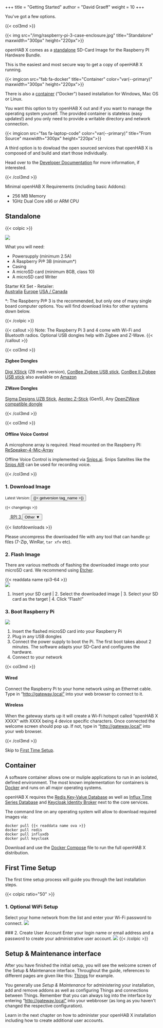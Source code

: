 +++
title = "Getting Started"
author = "David Graeff"
weight = 10
+++

You've got a few options.

{{< col3md >}}

{{< img src="/img/raspberry-pi-3-case-enclosure.jpg" title="Standalone"  maxwidth="300px" height="220px">}}

openHAB X comes as a [standalone](#standalone) SD-Card Image for the Raspberry PI Hardware Bundle.

This is the easiest and most secure way to get a copy of openHAB X running.

<split>

{{< imgicon src="fab fa-docker" title="Container" color="var(--primary)" maxwidth="300px" height="220px">}}

There is also a [container](#container) ("Docker") based installation for Windows, Mac OS or Linux.

You want this option to try openHAB X out and if you want to manage the operating system yourself. The provided container is stateless (easy updates!) and you only need to provide a writable directory and network connection.

<split> 

{{< imgicon src="fas fa-laptop-code" color="var(--primary)" title="From Source"  maxwidth="300px" height="220px">}}

A third option is to dowload the open sourced services that openHAB X is composed of and build and start those individually.

Head over to the [Developer Documentation](/developer) for more information, if interested.

{{< /col3md >}}

Minimal openHAB X Requirements (including basic Addons):

* 256 MB Memory
* 1GHz Dual Core x86 or ARM CPU

## Standalone

{{< colpic >}}

<img src="/img/rasp-pi-3_-starterkit-1.jpg" style="" class="w-100">

<split>

What you will need:

* Powersupply (minimum 2.5A)
* A Raspberry Pi® 3B (minimum*)
* Casing
* A microSD card (minimum 8GB, class 10)
* A microSD card Writer

Starter Kit Set - Retailer:<br>
<a target="_blank" href="https://core-electronics.com.au/raspberry-pi-3-starter-kit-34285.html"
    class="btn btn-sm btn-outline-dark my-2">Australia</a>
<a target="_blank"
    href="https://www.amazon.de/Almost-Anything-Ltd-Raspberry-Offizielles/dp/B07CZLWPLF/ref=sr_1_20?ie=UTF8&keywords=raspberry%20pi%203&language=en_GB&qid=1559931725&s=gateway&sr=8-20"
    class="btn btn-sm btn-outline-dark my-2">Europe</a>
<a target="_blank"
    href="https://www.amazon.com/CanaKit-Raspberry-Complete-Starter-Kit/dp/B01C6Q2GSY/ref=sr_1_18?keywords=Raspberry+Pi&qid=1559931481&s=gateway&sr=8-18"
    class="btn btn-sm btn-outline-dark my-2">USA / Canada</a>
    
*: The Raspberry Pi® 3 is the recommended, but only one of many single board computer options. You will find download links for other systems down below.

{{< /colpic >}}

{{< callout >}}
Note: The Raspberry Pi 3 and 4 come with Wi-Fi and Bluetooth radios. Optional USB dongles help with Zigbee and Z-Wave.
{{< /callout >}}

{{< col3md >}}
<h4>Zigbee Dongles</h4>

[Digi XStick](https://www.digi.com/products/xbee-rf-solutions/boxed-rf-modems-adapters/xstick) (ZB mesh version),
[ConBee Zigbee USB stick](https://phoscon.de/conbee),
[ConBee II Zigbee USB stick](https://phoscon.de/en/conbee2) also available on [Amazon](https://www.amazon.com/dresden-elektronik-ConBee-Universal-Gateway/dp/B07PZ7ZHG5)

<split>

<h4>ZWave Dongles</h4>

[Sigma Designs UZB Stick](http://www.vesternet.com/z-wave-sigma-designs-usb-controller), [Aeotec Z-Stick](http://aeotec.com/z-wave-usb-stick) (Gen5), Any [OpenZWave compatible dongle](https://github.com/OpenZWave/open-zwave/wiki/Controller-Compatibility-List)

{{< /col3md >}}

{{< col3md >}}
#### Offline Voice Control

A microphone array is required. Head mounted on the Raspberry PI: [ReSpeaker-4-Mic-Array](https://www.seeedstudio.com/ReSpeaker-4-Mic-Array-for-Raspberry-Pi-p-2941.html)

Offline Voice Control is implemented via [Snips.ai](https://www.snips.ai).
Snips Satelites like the [Snips AIR](https://www.snips.ai) can be used for recording voice.

<split>

{{< /col3md >}}

### 1. Download Image
<small class="muted">Latest Version:
<ui-tooltip maxwidth>
<button class="btn-link contexthelp" title="Context help" slot="button">{{< getversion tag_name >}}</button>
    <dl>
        {{< changelogs >}}
    </dl>
</ui-tooltip>
</small>

<a href="{{< readdata browser_download_url rpi3-64 >}}" title="{{< readdata name rpi3-64 >}}"
    class="btn btn-dwnload">
    <img src="/img/raspberrypi.png" style="height: 1em" class="mr-2">
    <span>RPI 3</span>
</a>
<ui-tooltip maxwidth>
<button class="btn btn-dwnload" title="Context help" slot="button">Other &#9660;</button>
<dl>
    {{< listofdownloads >}}
</dl>
</ui-tooltip>

Please uncompress the downloaded file with any tool that can handle `gz` files (7-Zip, WinRar, `tar xfv` etc).

### 2. Flash Image
There are various methods of flashing the downloaded image onto your microSD card. We recommend using <a href="https://www.balena.io/etcher/" target="_blank">Etcher</a>.

<div class="flashimage">
<div class="title">
{{< readdata name rpi3-64 >}}
</div>
<img src="/img/doc/etcher_screenshot.png">
</div>

1. Insert your SD card | 2. Select the downloaded image | 3. Select your SD card as the target | 4. Click “Flash!”

### 3. Boot Raspberry Pi

<img src="/img/doc/plug_in.png">

1. Insert the flashed microSD card into your Raspberry Pi
1. Plug in any USB dongles
1. Connect the power supply to boot the Pi. The first boot takes about 2 minutes. The software adapts your SD-Card and configures the hardware.
1. Connect to your network

{{< col3md >}}
#### Wired

Connect the Raspberry Pi to your home network using an Ethernet cable.
Type in “http://gateway.local” into your web browser to connect to it.

<split>

#### Wireless

When the gateway starts up it will create a Wi-Fi hotspot called “openHAB X XXXX” with XXXX being 4 device specific characters. Once connected the welcome screen should pop up. If not, type in “http://gateway.local” into your web browser.

{{< /col3md >}}

Skip to [First Time Setup](#first-time-setup).

## Container

A software container allows one or muliple applications to run in an isolated, defined environment.
The most known implementation for containers is [Docker](https://www.docker.io) and runs on all major operating systems. 

openHAB X requires the [Redis Key-Value Database](https://redis.io) as well as [Influx Time Series Database](https://influxdata.com) and [Keycloak Identity Broker](https://www.keycloak.org/) next to the core services.

The command line on any operating system will allow to download required images via:

```
docker pull {{< readdata name ova >}}
docker pull redis
docker pull influxdb
docker pull keycloak
```

Download and use the [Docker Compose](https://example.com) file to run the full openHAB X distribution.

## First Time Setup

The first time setup process will guide you through the last installation steps.

{{< colpic ratio="50"  >}}
### 1. Optional WiFi Setup

Select your home network from the list and enter your Wi-Fi password to connect.
<img src="/img/features/connect_to_wifi.png" class="w-100">

<split>
### 2. Create User Account
Enter your login name or email address and a password to create your administrative user account.

<img src="/img/features/create_account.png" class="w-100">
{{< /colpic >}}

## Setup &amp; Maintenance interface

After you have finished the initial setup, you will see the welcome screen of the Setup &amp; Maintenance interface.
Throughout the guide, references to different pages are given like this: <a class="demolink" href="">Things</a> for example.

You generally use *Setup &amp; Maintenance* for administering your installation, add and remove addons as well as configuring Things and connections between Things. Remember that you can always log into the interface by entering “http://gateway.local” into your webbroser (as long as you haven't changed the respective configuration).

Learn in the next chapter on how to administer your openHAB X installation including how to create additional user accounts.
